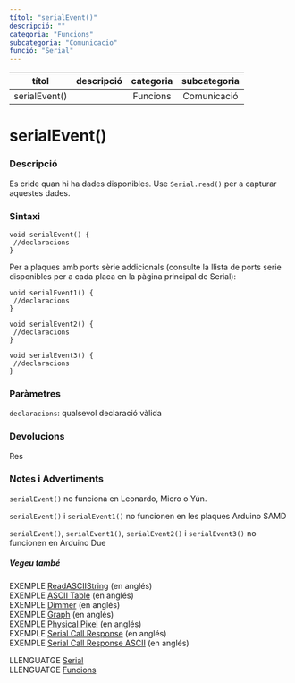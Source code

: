 ```yaml
---
títol: "serialEvent()"
descripció: ""
categoria: "Funcions"
subcategoria: "Comunicacio"
funció: "Serial"
---
```


| títol | descripció   | categoria  | subcategoria        |
| :---: | :----------: | :--------: | :-----------------: |
| serialEvent() | | Funcions | Comunicació |

# serialEvent()

### Descripció

Es cride quan hi ha dades disponibles. Use `Serial.read()` per a capturar aquestes dades.

### Sintaxi

```
void serialEvent() {
 //declaracions
}
```

Per a plaques amb ports sèrie addicionals (consulte la llista de ports serie disponibles per a cada placa en la pàgina principal de Serial):

```
void serialEvent1() {
 //declaracions
}

void serialEvent2() {
 //declaracions
}

void serialEvent3() {
 //declaracions
}
```

### Paràmetres

`declaracions`: qualsevol declaració vàlida

### Devolucions

Res

### Notes i Advertiments

`serialEvent()` no funciona en Leonardo, Micro o Yún.

`serialEvent()` i `serialEvent1()` no funcionen en les plaques Arduino SAMD

`serialEvent()`, `serialEvent1()`, `serialEvent2()` i `serialEvent3()` no funcionen en Arduino Due

##### Vegeu també

EXEMPLE [ReadASCIIString](https://www.arduino.cc/en/Tutorial/ReadASCIIString) (en anglés)  
EXEMPLE [ASCII Table](https://www.arduino.cc/en/Tutorial/ASCIITable) (en anglés)  
EXEMPLE [Dimmer](https://www.arduino.cc/en/Tutorial/Dimmer) (en anglés)  
EXEMPLE [Graph](https://www.arduino.cc/en/Tutorial/Graph) (en anglés)  
EXEMPLE [Physical Pixel](https://www.arduino.cc/en/Tutorial/PhysicalPixel) (en anglés)  
EXEMPLE [Serial Call Response](https://www.arduino.cc/en/Tutorial/SerialCallResponse) (en anglés)  
EXEMPLE [Serial Call Response ASCII](https://www.arduino.cc/en/Tutorial/SerialCallResponseASCII) (en anglés)  

LLENGUATGE [Serial](../Serial.md)  
LLENGUATGE [Funcions](../../../Funcions.md)
